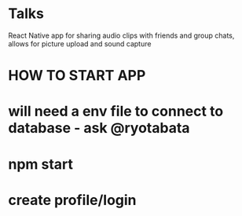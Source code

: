 # Talks
React Native app for sharing audio clips with friends and group chats, allows for picture upload and sound capture

#  HOW TO START APP
# will need a env file to connect to database - ask @ryotabata
# npm start 
# create profile/login 

